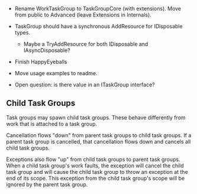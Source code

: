 - Rename WorkTaskGroup to TaskGroupCore (with extensions). Move from public to Advanced (leave Extensions in Internals).
- TaskGroup should have a synchronous AddResource for IDisposable types.
  - Maybe a TryAddResource for both IDisposable and IAsyncDisposable?
- Finish HappyEyeballs
- Move usage examples to readme.

- Open question: is there value in an ITaskGroup interface?

## Child Task Groups

Task groups may spawn child task groups.
These behave differently from work that is attached to a task group.

Cancellation flows "down" from parent task groups to child task groups.
If a parent task group is cancelled, that cancellation flows down and cancels all child task groups.

Exceptions also flow "up" from child task groups to parent task groups.
When a child task group's work faults, the exception will cancel the child task group and will cause the child task group to throw an exception at the end of its scope.
This exception from the child task group's scope will be ignored by the parent task group.
